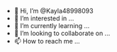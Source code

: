 - 👋 Hi, I’m @Kayla48998093
- 👀 I’m interested in ...
- 🌱 I’m currently learning ...
- 💞️ I’m looking to collaborate on ...
- 📫 How to reach me ...

<!---
Kayla48998093/Kayla48998093 is a ✨ special ✨ repository because its `README.md` (this file) appears on your GitHub profile.
You can click the Preview link to take a look at your changes.
--->

